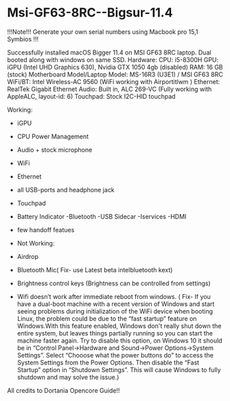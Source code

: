 # Msi-GF63-8RC--Bigsur-11.4
!!!Note!!! Generate your own serial numbers using Macbook pro 15,1 Symbios !!!

Successfully installed macOS Bigger 11.4 on MSI GF63 8RC laptop. Dual booted along with windows on same SSD.
Hardware:
CPU: i5-8300H
GPU: iGPU (Intel UHD Graphics 630), Nvidia GTX 1050 4gb (disabled)
RAM: 16 GB (stock)
Motherboard Model/Laptop Model: MS-16R3 (U3E1) / MSI GF63 8RC
WiFi/BT: Intel Wireless-AC 9560 (WiFi working with Airportitlwm )
Ethernet: RealTek Gigabit Ethernet
Audio: Built in, ALC 269-VC (Fully working with AppleALC, layout-id: 6)
Touchpad: Stock I2C-HID touchpad

Working:
- iGPU
- CPU Power Management
- Audio + stock microphone
- WiFi
- Ethernet
- all USB-ports and headphone jack
- Touchpad
- Battery Indicator
-Bluetooth
-USB Sidecar
-Iservices
-HDMI
- few handoff featues

- Not Working:
- Airdrop
- Bluetooth Mic( Fix- use Latest beta intelbluetooth kext)
- Brightness control keys (Brightness can be controlled from settings)
- Wifi doesn’t work after immediate reboot from windows. ( Fix- If you have a dual-boot machine with a recent version of Windows and start seeing problems during initialization of the WiFi device when booting Linux, the problem could be due to the “fast startup” feature on Windows.With this feature enabled, Windows don't really shut down the entire system, but leaves things partially running so you can start the machine faster again. Try to disable this option, on Windows 10 it should be in “Control Panel→Hardware and Sound→Power Options→System Settings”. Select “Chooose what the power buttons do” to access the System Settings from the Power Options. Then disable the “Fast Startup” option in “Shutdown Settings”. This will cause Windows to fully shutdown and may solve the issue.)

All credits to Dortania Opencore Guide!!
